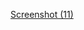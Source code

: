 [Screenshot (11)](https://user-images.githubusercontent.com/123801137/217512327-8b63ec02-7a0f-4f32-894b-f55015bee8cc.png)
